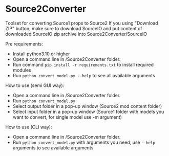 # Source2Converter

Toolset for converting Source1 props to Source2
If you using "Download ZIP" button, make sure to download SourceIO and put content of downloaded SourceIO zip archive into Source2Converter/SourceIO




Pre requirements:

* Install python3.10 or higher
* Open a command line in /Source2Converter folder.
* Run command `pip install -r requirements.txt` to install required modules
* Run `python convert_model.py --help` to see all available arguments



How to use (semi GUI way):

* Open a command line in /Source2Converter folder.
* Run `python convert_model.py`
* Select output folder in a pop-up window (Source2 mod content folder)
* Select input folder  in a pop-up window (Source1 folder with models you want to convert, for single model use -m argument)

How to use (CLI way):

* Open a command line in /Source2Converter folder.
* Run `python convert_model.py` with arguments you need, use `--help` arguments to see available arguments 
